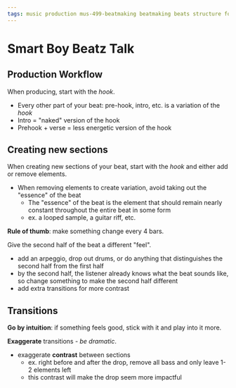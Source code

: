 ```yaml
---
tags: music production mus-499-beatmaking beatmaking beats structure form
---
```


# Smart Boy Beatz Talk

## Production Workflow

When producing, start with the _hook_.

- Every other part of your beat: pre-hook, intro, etc. is a variation of the _hook_
- Intro = "naked" version of the hook
- Prehook + verse = less energetic version of the hook

## Creating new sections

When creating new sections of your beat, start with the _hook_ and either add or remove elements.

- When removing elements to create variation, avoid taking out the "essence" of the beat
  - The "essence" of the beat is the element that should remain nearly constant throughout the entire beat in some form
  - ex. a looped sample, a guitar riff, etc.

**Rule of thumb**: make something change every 4 bars.

Give the second half of the beat a different "feel".

- add an arpeggio, drop out drums, or do anything that distinguishes the second half from the first half
- by the second half, the listener already knows what the beat sounds like, so change something to make the second half different
- add extra transitions for more contrast

## Transitions

**Go by intuition**: if something feels good, stick with it and play into it more.

**Exaggerate** transitions - _be dramatic_.

- exaggerate **contrast** between sections
  - ex. right before and after the drop, remove all bass and only leave 1-2 elements left
  - this contrast will make the drop seem more impactful

